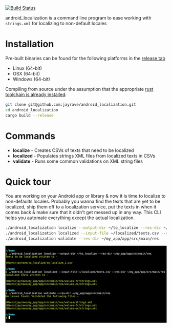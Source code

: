 [![Build Status](https://travis-ci.org/jayrave/android_localization.svg?branch=develop)](https://travis-ci.org/jayrave/android_localization)

android_localization is a command line program to ease working with `strings.xml` for localizing to non-default locales

# Installation
Pre-built binaries can be found for the following platforms in the [release tab](https://github.com/jayrave/android_localization/releases/latest)
- Linux (64-bit)
- OSX (64-bit)
- Windows (64-bit)

Compiling from source under the assumption that the appropriate [rust toolchain is already installed](https://rustup.rs/):

```bash
git clone git@github.com:jayrave/android_localization.git
cd android_localization
cargo build --release
```

# Commands
- **localize** - Creates CSVs of texts that need to be localized
- **localized** - Populates strings XML files from localized texts in CSVs
- **validate** - Runs some common validations on XML string files

# Quick tour
You are working on your Android app or library & now it is time to localize to non-defaults locales. Probably you wanna find the texts that are yet to be localized, ship them off to a localization service, put the texts in when it comes back & make sure that it didn't get messed up in any way. This CLI helps you automate everything except the actual localization.

```bash
./android_localization localize --output-dir ~/to_localize --res-dir ~/my_app/app/src/main/res
./android_localization localized --input-file ~/localized/texts.csv --res-dir ~/my_app/app/src/main/res
./android_localization validate --res-dir ~/my_app/app/src/main/res
```
![](assets/demo.png)
